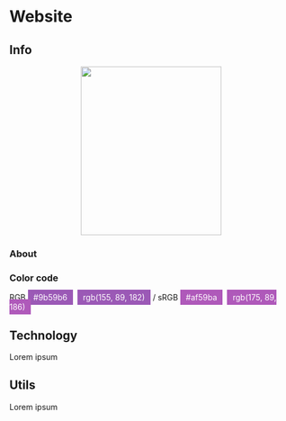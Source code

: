 # Website

## Info

<p align="center">
    <img width="250" height="300" src="https://cdn.discordapp.com/attachments/487325032310243340/561663725946273799/web_dark_border.png">
</p>

### About

### Color code

RGB <span style="background-color: #9b59b6;padding:5px 10px;color:#fff;">#9b59b6</span>&nbsp;&nbsp;<span style="background-color: #9b59b6;padding:5px 10px;color:#fff;">rgb(155, 89, 182)</span> / sRGB <span style="background-color: #af59ba;padding:5px 10px;color:#fff;">#af59ba</span>&nbsp;&nbsp;<span style="background-color: #af59ba;padding:5px 10px;color:#fff;">rgb(175, 89, 186)</span>

## Technology

Lorem ipsum

## Utils

Lorem ipsum